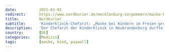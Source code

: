 ```yaml
---
date:          2021-03-03
redirect:      https://www.nordkurier.de/mecklenburg-vorpommern/maske-bei-kindern-im-freien-grenzt-an-koerperverletzung-0342626503.html
title:         Nordkurier
subtitle:      'Kinderklinik-Chefarzt: „Maske bei Kindern im Freien grenzt an Körperverletzung“'
description:   'Der Chefarzt der Kinderklinik in Neubrandenburg durfte weder auf dem Sonder-Kreistag noch im Bildungsausschuss die Probleme für Schüler durch die Maskenpflicht ansprechen. Im Nordkurier kommt Sven Armbrust ausführlich zu Wort.'
country:       [DE]
categories:    [Medizin]
tags:          [maske, kind, paywall]
---
```

